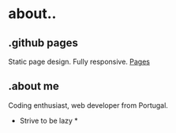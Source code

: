 # about..

## .github pages

Static page design. Fully responsive.
[Pages](http://pages.github.com)

## .about me

Coding enthusiast, web developer from Portugal. 
* Strive to be lazy *

